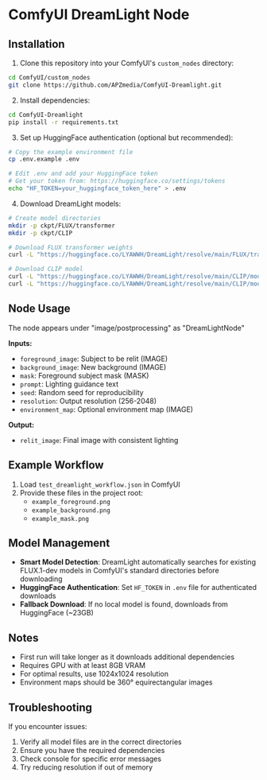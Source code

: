 # ComfyUI DreamLight Node

## Installation
1. Clone this repository into your ComfyUI's `custom_nodes` directory:
```bash
cd ComfyUI/custom_nodes
git clone https://github.com/APZmedia/ComfyUI-Dreamlight.git
```

2. Install dependencies:
```bash
cd ComfyUI-Dreamlight
pip install -r requirements.txt
```

3. Set up HuggingFace authentication (optional but recommended):
```bash
# Copy the example environment file
cp .env.example .env

# Edit .env and add your HuggingFace token
# Get your token from: https://huggingface.co/settings/tokens
echo "HF_TOKEN=your_huggingface_token_here" > .env
```

4. Download DreamLight models:
```bash
# Create model directories
mkdir -p ckpt/FLUX/transformer
mkdir -p ckpt/CLIP

# Download FLUX transformer weights
curl -L "https://huggingface.co/LYAWWH/DreamLight/resolve/main/FLUX/transformer/model.pth" -o ckpt/FLUX/transformer/model.pth

# Download CLIP model
curl -L "https://huggingface.co/LYAWWH/DreamLight/resolve/main/CLIP/models/config.json" -o ckpt/CLIP/config.json
curl -L "https://huggingface.co/LYAWWH/DreamLight/resolve/main/CLIP/models/pytorch_model.bin" -o ckpt/CLIP/pytorch_model.bin
```

## Node Usage
The node appears under "image/postprocessing" as "DreamLightNode"

**Inputs:**
- `foreground_image`: Subject to be relit (IMAGE)
- `background_image`: New background (IMAGE)
- `mask`: Foreground subject mask (MASK)
- `prompt`: Lighting guidance text
- `seed`: Random seed for reproducibility
- `resolution`: Output resolution (256-2048)
- `environment_map`: Optional environment map (IMAGE)

**Output:**
- `relit_image`: Final image with consistent lighting

## Example Workflow
1. Load `test_dreamlight_workflow.json` in ComfyUI
2. Provide these files in the project root:
   - `example_foreground.png`
   - `example_background.png`
   - `example_mask.png`

## Model Management
- **Smart Model Detection**: DreamLight automatically searches for existing FLUX.1-dev models in ComfyUI's standard directories before downloading
- **HuggingFace Authentication**: Set `HF_TOKEN` in `.env` file for authenticated downloads
- **Fallback Download**: If no local model is found, downloads from HuggingFace (~23GB)

## Notes
- First run will take longer as it downloads additional dependencies
- Requires GPU with at least 8GB VRAM
- For optimal results, use 1024x1024 resolution
- Environment maps should be 360° equirectangular images

## Troubleshooting
If you encounter issues:
1. Verify all model files are in the correct directories
2. Ensure you have the required dependencies
3. Check console for specific error messages
4. Try reducing resolution if out of memory
